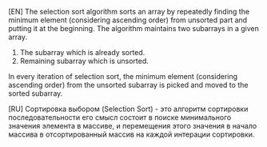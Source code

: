 [EN] The selection sort algorithm sorts an array by repeatedly finding the minimum element (considering ascending order) from unsorted part and putting it at the beginning. The algorithm maintains two subarrays in a given array.
1) The subarray which is already sorted.
2) Remaining subarray which is unsorted.

In every iteration of selection sort, the minimum element (considering ascending order) from the unsorted subarray is picked and moved to the sorted subarray.

[RU]
Сортировка выбором (Selection Sort) - это алгоритм сортировки последовательности его смысл состоит в поиске минимального значения элемента в массиве, и перемещения этого значения в начало массива в отсортированный массив на каждой интерации сортировки.

